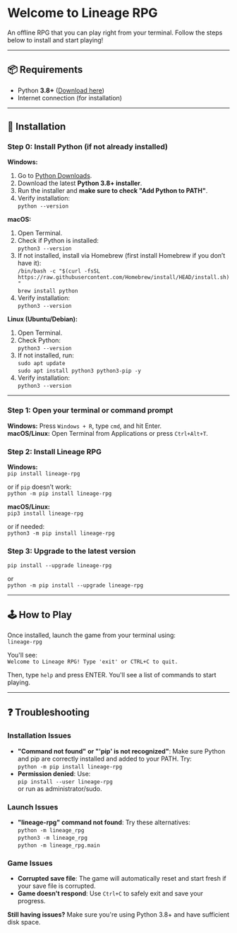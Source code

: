 # Welcome to **Lineage RPG**

An offline RPG that you can play right from your terminal. Follow the steps below to install and start playing!

---

## 📦 Requirements
* Python **3.8+** ([Download here](https://www.python.org/downloads/))
* Internet connection (for installation)

---

## 🚀 Installation

### Step 0: Install Python (if not already installed)

**Windows:**
1. Go to [Python Downloads](https://www.python.org/downloads/windows/).
2. Download the latest **Python 3.8+ installer**.
3. Run the installer and **make sure to check "Add Python to PATH"**.
4. Verify installation:  
   `python --version`

**macOS:**
1. Open Terminal.
2. Check if Python is installed:  
   `python3 --version`
3. If not installed, install via Homebrew (first install Homebrew if you don’t have it):  
   `/bin/bash -c "$(curl -fsSL https://raw.githubusercontent.com/Homebrew/install/HEAD/install.sh)"`  
   `brew install python`
4. Verify installation:  
   `python3 --version`

**Linux (Ubuntu/Debian):**
1. Open Terminal.
2. Check Python:  
   `python3 --version`
3. If not installed, run:  
   `sudo apt update`  
   `sudo apt install python3 python3-pip -y`
4. Verify installation:  
   `python3 --version`

---

### Step 1: Open your terminal or command prompt

**Windows:** Press `Windows + R`, type `cmd`, and hit Enter.  
**macOS/Linux:** Open Terminal from Applications or press `Ctrl+Alt+T`.

### Step 2: Install Lineage RPG

**Windows:**  
`pip install lineage-rpg`  

or if `pip` doesn’t work:  
`python -m pip install lineage-rpg`

**macOS/Linux:**  
`pip3 install lineage-rpg`  

or if needed:  
`python3 -m pip install lineage-rpg`

### Step 3: Upgrade to the latest version

`pip install --upgrade lineage-rpg`  

or  
`python -m pip install --upgrade lineage-rpg`

---

## 🕹️ How to Play

Once installed, launch the game from your terminal using:  
`lineage-rpg`

You'll see:  
`Welcome to Lineage RPG! Type 'exit' or CTRL+C to quit.`

Then, type `help` and press ENTER. You'll see a list of commands to start playing.

---

## ❓ Troubleshooting

### Installation Issues
* **"Command not found" or "'pip' is not recognized"**: Make sure Python and pip are correctly installed and added to your PATH. Try:  
  `python -m pip install lineage-rpg`
* **Permission denied**: Use:  
  `pip install --user lineage-rpg`  
  or run as administrator/sudo.

### Launch Issues
* **"lineage-rpg" command not found**: Try these alternatives:  
  `python -m lineage_rpg`  
  `python3 -m lineage_rpg`  
  `python -m lineage_rpg.main`

### Game Issues
* **Corrupted save file**: The game will automatically reset and start fresh if your save file is corrupted.  
* **Game doesn't respond**: Use `Ctrl+C` to safely exit and save your progress.

**Still having issues?** Make sure you're using Python 3.8+ and have sufficient disk space.
